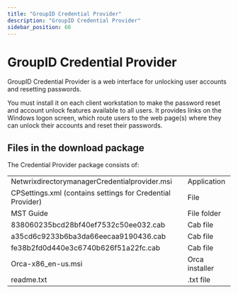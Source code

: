 ```yaml
---
title: "GroupID Credential Provider"
description: "GroupID Credential Provider"
sidebar_position: 60
---
```


# GroupID Credential Provider

GroupID Credential Provider is a web interface for unlocking user accounts and resetting passwords.

You must install it on each client workstation to make the password reset and account unlock
features available to all users. It provides links on the Windows logon screen, which route users to
the web page(s) where they can unlock their accounts and reset their passwords.

## Files in the download package

The Credential Provider package consists of:

|                                                            |                |
| ---------------------------------------------------------- | -------------- |
| NetwrixdirectorymanagerCredentialprovider.msi                       | Application    |
| CPSettings.xml (contains settings for Credential Provider) | File           |
| MST Guide                                                  | File folder    |
| 838060235bcd28bf40ef7532c50ee032.cab                       | Cab file       |
| a35cd6c9233b6ba3da66eecaa9190436.cab                       | Cab file       |
| fe38b2fd0d440e3c6740b626f51a22fc.cab                       | Cab file       |
| Orca-x86_en-us.msi                                         | Orca installer |
| readme.txt                                                 | .txt file      |
